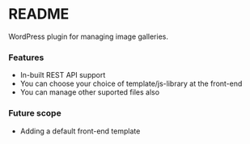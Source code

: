 # README #

WordPress plugin for managing image galleries.

### Features ###

* In-built REST API support
* You can choose your choice of template/js-library at the front-end
* You can manage other suported files also

### Future scope ###

* Adding a default front-end template
